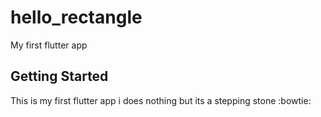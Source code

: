 # hello_rectangle

My first flutter app

## Getting Started

This is my first flutter app i does nothing but its a stepping stone :bowtie:
